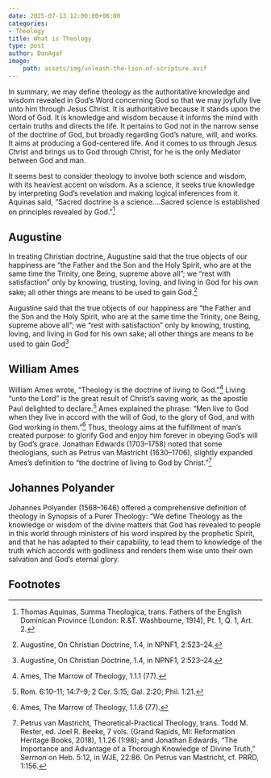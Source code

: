 ```yaml
---
date: 2025-07-13 12:00:00+08:00
categories:
- Theology
title: What is Theology
type: post
author: DanAgaf
image:
    path: assets/img/unleash-the-lion-of-scripture.avif
---
```


In summary, we may define theology as the authoritative knowledge and wisdom revealed in God’s Word concerning God so that we may joyfully live unto him through Jesus Christ. It is authoritative because it stands upon the Word of God. It is knowledge and wisdom because it informs the mind with certain truths and directs the life. It pertains to God not in the narrow sense of the doctrine of God, but broadly regarding God’s nature, will, and works. It aims at producing a God-centered life. And it comes to us through Jesus Christ and brings us to God through Christ, for he is the only Mediator between God and man.

It seems best to consider theology to involve both science and wisdom, with its heaviest accent on wisdom. As a science, it seeks true knowledge by interpreting God’s revelation and making logical inferences from it. Aquinas said, “Sacred doctrine is a science….Sacred science is established on principles revealed by God.”[^7]

## Augustine
In treating Christian doctrine, Augustine said that the true objects of our happiness are “the Father and the Son and the Holy Spirit, who are at the same time the Trinity, one Being, supreme above all”; we “rest with satisfaction” only by knowing, trusting, loving, and living in God for his own sake; all other things are means to be used to gain God.[^1]

Augustine said that the true objects of our happiness are “the Father and the Son and the Holy Spirit, who are at the same time the Trinity, one Being, supreme above all”; we “rest with satisfaction” only by knowing, trusting, loving, and living in God for his own sake; all other things are means to be used to gain God[^6]
## William Ames
William Ames wrote, “Theology is the doctrine of living to God.”[^2] Living “unto the Lord” is the great result of Christ’s saving work, as the apostle Paul delighted to declare.[^3] Ames explained the phrase: “Men live to God when they live in accord with the will of God, to the glory of God, and with God working in them.”[^4] Thus, theology aims at the fulfillment of man’s created purpose: to glorify God and enjoy him forever in obeying God’s will by God’s grace. Jonathan Edwards (1703–1758) noted that some theologians, such as Petrus van Mastricht (1630–1706), slightly expanded Ames’s definition to “the doctrine of living to God by Christ.”[^5] 

## Johannes Polyander
Johannes Polyander (1568–1646) offered a comprehensive definition of theology in Synopsis of a Purer Theology: “We define Theology as the knowledge or wisdom of the divine matters that God has revealed to people in this world through ministers of his word inspired by the prophetic Spirit, and that he has adapted to their capability, to lead them to knowledge of the truth which accords with godliness and renders them wise unto their own salvation and God’s eternal glory.

## Footnotes

[^1]: Augustine, On Christian Doctrine, 1.4, in NPNF1, 2:523–24.
[^2]: Ames, The Marrow of Theology, 1.1.1 (77).
[^3]: Rom. 6:10–11; 14:7–9; 2 Cor. 5:15; Gal. 2:20; Phil. 1:21.
[^4]: Ames, The Marrow of Theology, 1.1.6 (77).
[^5]: Petrus van Mastricht, Theoretical-Practical Theology, trans. Todd M. Rester, ed. Joel R. Beeke, 7 vols. (Grand Rapids, MI: Reformation Heritage Books, 2018), 1.1.26 (1:98); and Jonathan Edwards, “The Importance and Advantage of a Thorough Knowledge of Divine Truth,” Sermon on Heb. 5:12, in WJE, 22:86. On Petrus van Mastricht, cf. PRRD, 1:156.
[^6]: Augustine, On Christian Doctrine, 1.4, in NPNF1, 2:523–24.
[^7]: Thomas Aquinas, Summa Theologica, trans. Fathers of the English Dominican Province (London: R.&T. Washbourne, 1914), Pt. 1, Q. 1, Art. 2.
